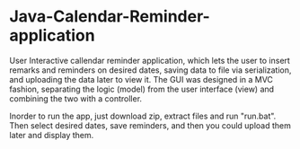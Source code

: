 # Java-Calendar-Reminder-application
User Interactive callendar reminder application, which lets the user to insert remarks and reminders on desired dates, saving data to file via serialization, and uploading the data later to view it. 
The GUI was designed in a MVC fashion, separating the logic (model) from the user interface (view) and combining the two with a controller. 

Inorder to run the app, just download zip, extract files and run "run.bat". 
Then select desired dates, save reminders, and then you could upload them later and display them. 
